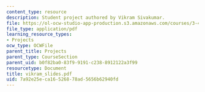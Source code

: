 ```yaml
---
content_type: resource
description: Student project authored by Vikram Sivakumar.
file: https://ol-ocw-studio-app-production.s3.amazonaws.com/courses/3-45-magnetic-materials-spring-2004/7a92e25eca16526878ad5656b62940fd_vikram_slides.pdf
file_type: application/pdf
learning_resource_types:
- Projects
ocw_type: OCWFile
parent_title: Projects
parent_type: CourseSection
parent_uid: b0f82ba0-83f9-9191-c238-8912122a3f99
resourcetype: Document
title: vikram_slides.pdf
uid: 7a92e25e-ca16-5268-78ad-5656b62940fd
---
```

